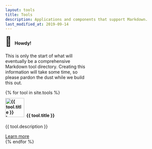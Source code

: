 ```yaml
---
layout: tools
title: Tools
description: Applications and components that support Markdown.
last_modified_at: 2019-09-14
---
```


<div class="row">
  <div class="col-sm-3" style="padding-top:20px">
    <div class="card" style="width: 16rem;">
      <div class="card-body">
        <h4 class="card-title no-anchor" style="margin-top: -20px"><span class="emoji" style="font-size:30px">👋</span>&nbsp;&nbsp;&nbsp;Howdy!</h4>
        <p class="card-text">This is only the start of what will eventually be a comprehensive Markdown tool directory. Creating this information will take some time, so please pardon the dust while we build this out.</p>
      </div>
    </div>
  </div>

  {% for tool in site.tools %}
  <div class="col-sm-3" style="padding-top:20px">
    <div class="card" style="width: 16rem;">
      <div class="card-body">
        <h4 class="card-title no-anchor" style="margin-top: -20px"><img src="/assets/images/tool-icons/{{ tool.icon }}" alt="{{ tool.title }} logo" style="width:60px; margin-top:-5px">&nbsp;&nbsp;{{ tool.title }}</h4>
        <p class="card-text">{{ tool.description }}</p>
        <a href="{{ tool.url }}" class="btn btn-outline-secondary btn-sm">Learn more</a>
      </div>
    </div>
  </div>
  {% endfor %}
</div>
